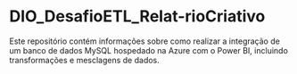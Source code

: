 # DIO_DesafioETL_Relat-rioCriativo
Este repositório contém informações sobre como realizar a integração de um banco de dados MySQL hospedado na Azure com o Power BI, incluindo transformações e mesclagens de dados.
